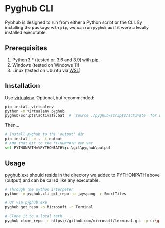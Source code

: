 # Pyghub CLI

Pybhub is designed to run from either a Python script or the CLI. By installing the package with `pip`, we can run `pyghub` as if it were a locally installed executable.


## Prerequisites
1. Python 3.* (tested on 3.6 and 3.9) with [pip](https://pip.pypa.io/en/stable/).
1. Windows (tested on Windows 11)
1. Linux (tested on Ubuntu via [WSL](https://docs.microsoft.com/en-us/windows/wsl/install-win10))

## Installation
Use [virtualenv](https://docs.python.org/3/tutorial/venv.html). Optional, but recommended:
```bash
pip install virtualenv
python -m virtualenv pyghub
pyghub\Scripts\activate.bat  # `source ./pyghub/scripts/activate` for Linux
```
Then...

```bash
# Install pyghub to the 'output' dir
pip install -e . -t output
# Add that dir to the PYTHONPATH env var
set PYTHONPATH=%PYTHONPATH%;c:\git\pyghub\output
```

## Usage
pyghub.exe should reside in the directory we added to PYTHONPATH above (output) and can be called like any executable.
```bash
# Through the python interpeter
python -m pyghub.cli get_repo -o jayspang -r SmartTiles

# Or via pyghub.exe
pyghub get_repo -o Microsoft -r Terminal

# Clone it to a local path
pyghub clone_repo -r https://github.com/microsoft/terminal.git -p c:\git\Terminal
```